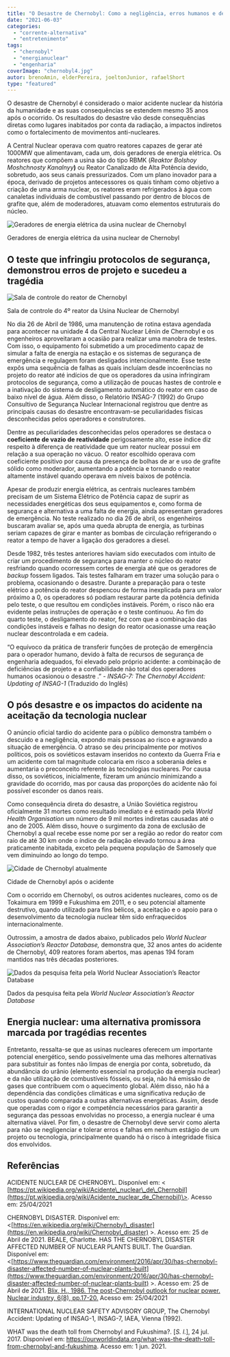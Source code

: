 ```yaml
---
title: "O Desastre de Chernobyl: Como a negligência, erros humanos e de projeto levaram ao maior desastre nuclear da história da humanidade"
date: "2021-06-03"
categories: 
  - "corrente-alternativa"
  - "entretenimento"
tags: 
  - "chernobyl"
  - "energianuclear"
  - "engenharia"
coverImage: "chernobyl4.jpg"
autor: brenoAmin, elderPereira, joeltonJunior, rafaelShort
type: "featured"
---
```


O desastre de Chernobyl é considerado o maior acidente nuclear da história da humanidade e as suas consequências se estendem mesmo 35 anos após o ocorrido. Os resultados do desastre vão desde consequências diretas como lugares inabitados por conta da radiação, a impactos indiretos como o fortalecimento de movimentos anti-nucleares.

A Central Nuclear operava com quatro reatores capazes de gerar até 1000MW que alimentavam, cada um, dois geradores de energia elétrica. Os reatores que compõem a usina são do tipo RBMK (_Reaktor Bolshoy Moshchnosty Kanalnyy_**)** ou Reator Canalizado de Alta Potência devido, sobretudo, aos seus canais pressurizados. Com um plano inovador para a época, derivado de projetos antecessores os quais tinham como objetivo a criação de uma arma nuclear, os reatores eram refrigerados à água com canaletas individuais de combustível passando por dentro de blocos de grafite que, além de moderadores, atuavam como elementos estruturais do núcleo.

![Geradores de energia elétrica da usina nuclear de Chernobyl](images/chernobyl0.png)

Geradores de energia elétrica da usina nuclear de Chernobyl

## O teste que infringiu protocolos de segurança, demonstrou erros de projeto e sucedeu a tragédia

![Sala de controle do reator de Chernobyl](images/chernobyl1.png)

Sala de controle do 4º reator da Usina Nuclear de Chernobyl

No dia 26 de Abril de 1986, uma manutenção de rotina estava agendada para acontecer na unidade 4 da Central Nuclear Lênin de Chernobyl e os engenheiros aproveitaram a ocasião para realizar uma manobra de testes. Com isso, o equipamento foi submetido a um procedimento capaz de simular a falta de energia na estação e os sistemas de segurança de emergência e regulagem foram desligados intencionalmente. Esse teste expôs uma sequência de falhas as quais incluíam desde incoerências no projeto do reator até indícios de que os operadores da usina infringiram protocolos de segurança, como a utilização de poucas hastes de controle e a inativação do sistema de desligamento automático do reator em caso de baixo nível de água. Além disso, o Relatório INSAG-7 (1992) do Grupo Consultivo de Segurança Nuclear Internacional registrou que dentre as principais causas do desastre encontravam-se peculiaridades físicas desconhecidas pelos operadores e construtores.

Dentre as peculiaridades desconhecidas pelos operadores se destaca o **coeficiente de vazio de reatividade** perigosamente alto, esse índice diz respeito à diferença de reatividade que um reator nuclear possui em relação a sua operação no vácuo. O reator escolhido operava com coeficiente positivo por causa da presença de bolhas de ar e uso de grafite sólido como moderador, aumentando a potência e tornando o reator altamente instável quando operava em níveis baixos de potência.

Apesar de produzir energia elétrica, as centrais nucleares também precisam de um Sistema Elétrico de Potência capaz de suprir as necessidades energéticas dos seus equipamentos e, como forma de segurança e alternativa a uma falta de energia, ainda apresentam geradores de emergência. No teste realizado no dia 26 de abril, os engenheiros buscaram avaliar se, após uma queda abrupta de energia, as turbinas seriam capazes de girar e manter as bombas de circulação refrigerando o reator a tempo de haver a ligação dos geradores a diesel.

Desde 1982, três testes anteriores haviam sido executados com intuito de criar um procedimento de segurança para manter o núcleo do reator resfriando quando ocorressem cortes de energia até que os geradores de _backup_ fossem ligados. Tais testes falharam em trazer uma solução para o problema, ocasionando o desastre. Durante a preparação para o teste elétrico a potência do reator despencou de forma inexplicada para um valor próximo a 0, os operadores só podiam restaurar parte da potência definida pelo teste, o que resultou em condições instáveis. Porém, o risco não era evidente pelas instruções de operação e o teste continuou. Ao fim do quarto teste, o desligamento do reator, fez com que a combinação das condições instáveis e falhas no design do reator ocasionasse uma reação nuclear descontrolada e em cadeia.

“O equívoco da prática de transferir funções de proteção de emergência para o operador humano, devido à falta de recursos de segurança de engenharia adequados, foi elevado pelo próprio acidente: a combinação de deficiências de projeto e a confiabilidade não total dos operadores humanos ocasionou o desastre .” _- INSAG-7: The Chernobyl Accident: Updating of INSAG-1_ (Traduzido do Inglês)

## O pós desastre e os impactos do acidente na aceitação da tecnologia nuclear

O anúncio oficial tardio do acidente para o público demonstra também o descuido e a negligência, expondo mais pessoas ao risco e agravando a situação de emergência. O atraso se deu principalmente por motivos políticos, pois os soviéticos estavam inseridos no contexto da Guerra Fria e um acidente com tal magnitude colocaria em risco a soberania deles e aumentaria o preconceito referente às tecnologias nucleares. Por causa disso, os soviéticos, inicialmente, fizeram um anúncio minimizando a gravidade do ocorrido, mas por causa das proporções do acidente não foi possível esconder os danos reais.

Como consequência direta do desastre, a União Soviética registrou oficialmente 31 mortes como resultado imediato e é estimado pela _World Health Organisation_ um número de 9 mil mortes indiretas causadas até o ano de 2005. Além disso, houve o surgimento da zona de exclusão de Chernobyl a qual recebe esse nome por ser a região ao redor do reator com raio de até 30 km onde o índice de radiação elevado tornou a área praticamente inabitada, exceto pela pequena população de Samosely que vem diminuindo ao longo do tempo.

![Cidade de Chernobyl atualmente](images/chernobyl2.png)

Cidade de Chernobyl após o acidente

Com o ocorrido em Chernobyl, os outros acidentes nucleares, como os de Tokaimura em 1999 e Fukushima em 2011, e o seu potencial altamente destrutivo, quando utilizado para fins bélicos, a aceitação e o apoio para o desenvolvimento da tecnologia nuclear têm sido enfraquecidos internacionalmente.

Outrossim, a amostra de dados abaixo, publicados pelo _World Nuclear Association’s Reactor Database,_ demonstra que, 32 anos antes do acidente de Chernobyl, 409 reatores foram abertos, mas apenas 194 foram  mantidos nas três décadas posteriores.

![Dados da pesquisa feita pela World Nuclear Association’s Reactor Database](images/chernobyl3.png)

Dados da pesquisa feita pela _World Nuclear Association’s Reactor Database_

## Energia nuclear: uma alternativa promissora marcada por tragédias recentes

Entretanto, ressalta-se que as usinas nucleares oferecem um importante potencial energético, sendo possivelmente uma das melhores alternativas para substituir as fontes não limpas de energia por conta, sobretudo, da abundância do urânio (elemento essencial na produção da energia nuclear) e da não utilização de combustíveis fósseis, ou seja, não há emissão de gases que contribuem com o aquecimento global. Além disso, não há a dependência das condições climáticas e uma significativa redução de custos quando comparada a outras alternativas energéticas. Assim, desde que operadas com o rigor e competência necessários para garantir a segurança das pessoas envolvidas no processo, a energia nuclear é uma alternativa viável. Por fim, o desastre de Chernobyl deve servir como alerta para não se negligenciar e tolerar erros e falhas em nenhum estágio de um projeto ou tecnologia, principalmente quando há o risco à integridade física dos envolvidos.

## Referências

ACIDENTE NUCLEAR DE CHERNOBYL. Disponível em: < [https://pt.wikipedia.org/wiki/Acidente\_nuclear\_de\_Chernobil](https://pt.wikipedia.org/wiki/Acidente_nuclear_de_Chernobil)\>. Acesso em: 25/04/2021

CHERNOBYL DISASTER. Disponível em: <[https://en.wikipedia.org/wiki/Chernobyl\_disaster](https://en.wikipedia.org/wiki/Chernobyl_disaster) >. Acesso em: 25 de Abril de 2021. BEALE, Charlotte. HAS THE CHERNOBYL DISASTER AFFECTED NUMBER OF NUCLEAR PLANTS BUILT. The Guardian. Disponível em: <[https://www.theguardian.com/environment/2016/apr/30/has-chernobyl-disaster-affected-number-of-nuclear-plants-built](https://www.theguardian.com/environment/2016/apr/30/has-chernobyl-disaster-affected-number-of-nuclear-plants-built) >. Acesso em: 25 de Abril de 2021. [Blix, H., 1986. The post-Chernobyl outlook for nuclear power. Nuclear industry, 6(8), pp.17-20.](https://www.iaea.org/sites/default/files/28304780912.pdf) Acesso em: 25/04/2021

INTERNATIONAL NUCLEAR SAFETY ADVISORY GROUP, The Chernobyl Accident: Updating of INSAG-1, INSAG-7, IAEA, Vienna (1992).

WHAT was the death toll from Chernobyl and Fukushima?. \[_S. l._\], 24 jul. 2017. Disponível em: <https://ourworldindata.org/what-was-the-death-toll-from-chernobyl-and-fukushima>. Acesso em: 1 jun. 2021.
